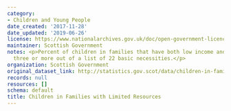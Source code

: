 ```yaml
---
category:
- Children and Young People
date_created: '2017-11-28'
date_updated: '2019-06-26'
license: https://www.nationalarchives.gov.uk/doc/open-government-licence/version/3/
maintainer: Scottish Government
notes: <p>Percent of children in families that have both low income and cannot afford
  three or more out of a list of 22 basic necessities.</p>
organization: Scottish Government
original_dataset_link: http://statistics.gov.scot/data/children-in-families-with-limited-resources
records: null
resources: []
schema: default
title: Children in Families with Limited Resources
---
```

